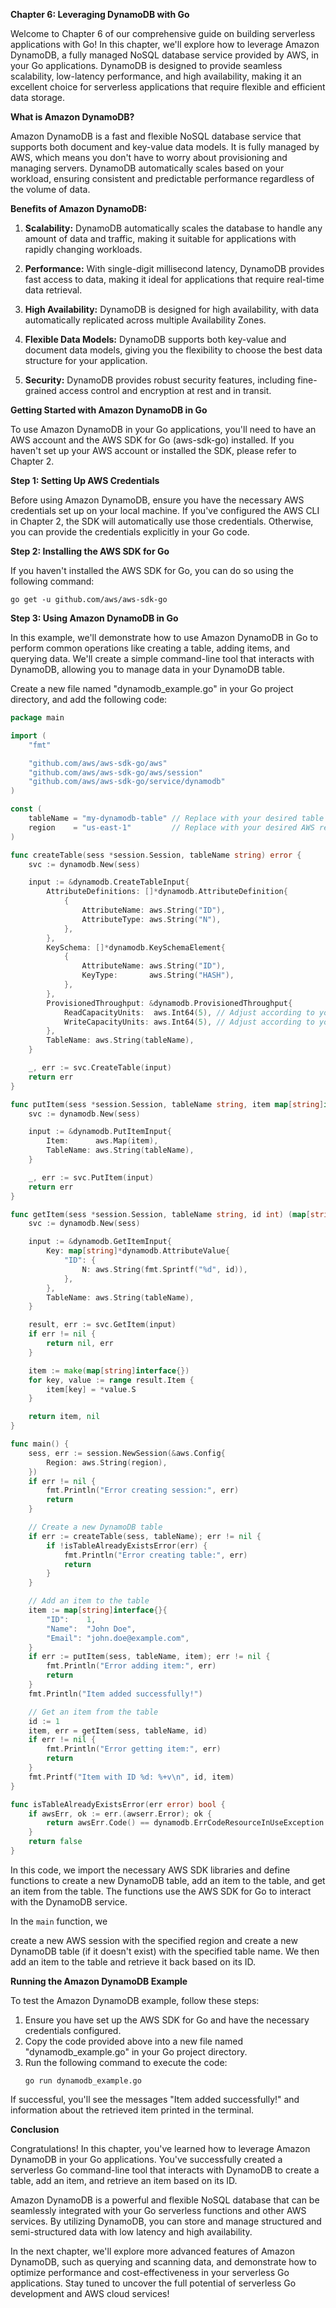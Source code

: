 **Chapter 6: Leveraging DynamoDB with Go**

Welcome to Chapter 6 of our comprehensive guide on building serverless applications with Go! In this chapter, we'll explore how to leverage Amazon DynamoDB, a fully managed NoSQL database service provided by AWS, in your Go applications. DynamoDB is designed to provide seamless scalability, low-latency performance, and high availability, making it an excellent choice for serverless applications that require flexible and efficient data storage.

**What is Amazon DynamoDB?**

Amazon DynamoDB is a fast and flexible NoSQL database service that supports both document and key-value data models. It is fully managed by AWS, which means you don't have to worry about provisioning and managing servers. DynamoDB automatically scales based on your workload, ensuring consistent and predictable performance regardless of the volume of data.

**Benefits of Amazon DynamoDB:**

1. **Scalability:** DynamoDB automatically scales the database to handle any amount of data and traffic, making it suitable for applications with rapidly changing workloads.

2. **Performance:** With single-digit millisecond latency, DynamoDB provides fast access to data, making it ideal for applications that require real-time data retrieval.

3. **High Availability:** DynamoDB is designed for high availability, with data automatically replicated across multiple Availability Zones.

4. **Flexible Data Models:** DynamoDB supports both key-value and document data models, giving you the flexibility to choose the best data structure for your application.

5. **Security:** DynamoDB provides robust security features, including fine-grained access control and encryption at rest and in transit.

**Getting Started with Amazon DynamoDB in Go**

To use Amazon DynamoDB in your Go applications, you'll need to have an AWS account and the AWS SDK for Go (aws-sdk-go) installed. If you haven't set up your AWS account or installed the SDK, please refer to Chapter 2.

**Step 1: Setting Up AWS Credentials**

Before using Amazon DynamoDB, ensure you have the necessary AWS credentials set up on your local machine. If you've configured the AWS CLI in Chapter 2, the SDK will automatically use those credentials. Otherwise, you can provide the credentials explicitly in your Go code.

**Step 2: Installing the AWS SDK for Go**

If you haven't installed the AWS SDK for Go, you can do so using the following command:
```
go get -u github.com/aws/aws-sdk-go
```

**Step 3: Using Amazon DynamoDB in Go**

In this example, we'll demonstrate how to use Amazon DynamoDB in Go to perform common operations like creating a table, adding items, and querying data. We'll create a simple command-line tool that interacts with DynamoDB, allowing you to manage data in your DynamoDB table.

Create a new file named "dynamodb_example.go" in your Go project directory, and add the following code:

```go
package main

import (
	"fmt"

	"github.com/aws/aws-sdk-go/aws"
	"github.com/aws/aws-sdk-go/aws/session"
	"github.com/aws/aws-sdk-go/service/dynamodb"
)

const (
	tableName = "my-dynamodb-table" // Replace with your desired table name
	region    = "us-east-1"         // Replace with your desired AWS region
)

func createTable(sess *session.Session, tableName string) error {
	svc := dynamodb.New(sess)

	input := &dynamodb.CreateTableInput{
		AttributeDefinitions: []*dynamodb.AttributeDefinition{
			{
				AttributeName: aws.String("ID"),
				AttributeType: aws.String("N"),
			},
		},
		KeySchema: []*dynamodb.KeySchemaElement{
			{
				AttributeName: aws.String("ID"),
				KeyType:       aws.String("HASH"),
			},
		},
		ProvisionedThroughput: &dynamodb.ProvisionedThroughput{
			ReadCapacityUnits:  aws.Int64(5), // Adjust according to your workload
			WriteCapacityUnits: aws.Int64(5), // Adjust according to your workload
		},
		TableName: aws.String(tableName),
	}

	_, err := svc.CreateTable(input)
	return err
}

func putItem(sess *session.Session, tableName string, item map[string]interface{}) error {
	svc := dynamodb.New(sess)

	input := &dynamodb.PutItemInput{
		Item:      aws.Map(item),
		TableName: aws.String(tableName),
	}

	_, err := svc.PutItem(input)
	return err
}

func getItem(sess *session.Session, tableName string, id int) (map[string]interface{}, error) {
	svc := dynamodb.New(sess)

	input := &dynamodb.GetItemInput{
		Key: map[string]*dynamodb.AttributeValue{
			"ID": {
				N: aws.String(fmt.Sprintf("%d", id)),
			},
		},
		TableName: aws.String(tableName),
	}

	result, err := svc.GetItem(input)
	if err != nil {
		return nil, err
	}

	item := make(map[string]interface{})
	for key, value := range result.Item {
		item[key] = *value.S
	}

	return item, nil
}

func main() {
	sess, err := session.NewSession(&aws.Config{
		Region: aws.String(region),
	})
	if err != nil {
		fmt.Println("Error creating session:", err)
		return
	}

	// Create a new DynamoDB table
	if err := createTable(sess, tableName); err != nil {
		if !isTableAlreadyExistsError(err) {
			fmt.Println("Error creating table:", err)
			return
		}
	}

	// Add an item to the table
	item := map[string]interface{}{
		"ID":    1,
		"Name":  "John Doe",
		"Email": "john.doe@example.com",
	}
	if err := putItem(sess, tableName, item); err != nil {
		fmt.Println("Error adding item:", err)
		return
	}
	fmt.Println("Item added successfully!")

	// Get an item from the table
	id := 1
	item, err = getItem(sess, tableName, id)
	if err != nil {
		fmt.Println("Error getting item:", err)
		return
	}
	fmt.Printf("Item with ID %d: %+v\n", id, item)
}

func isTableAlreadyExistsError(err error) bool {
	if awsErr, ok := err.(awserr.Error); ok {
		return awsErr.Code() == dynamodb.ErrCodeResourceInUseException
	}
	return false
}
```

In this code, we import the necessary AWS SDK libraries and define functions to create a new DynamoDB table, add an item to the table, and get an item from the table. The functions use the AWS SDK for Go to interact with the DynamoDB service.

In the `main` function, we

 create a new AWS session with the specified region and create a new DynamoDB table (if it doesn't exist) with the specified table name. We then add an item to the table and retrieve it back based on its ID.

**Running the Amazon DynamoDB Example**

To test the Amazon DynamoDB example, follow these steps:

1. Ensure you have set up the AWS SDK for Go and have the necessary credentials configured.
2. Copy the code provided above into a new file named "dynamodb_example.go" in your Go project directory.
3. Run the following command to execute the code:
   ```
   go run dynamodb_example.go
   ```

If successful, you'll see the messages "Item added successfully!" and information about the retrieved item printed in the terminal.

**Conclusion**

Congratulations! In this chapter, you've learned how to leverage Amazon DynamoDB in your Go applications. You've successfully created a serverless Go command-line tool that interacts with DynamoDB to create a table, add an item, and retrieve an item based on its ID.

Amazon DynamoDB is a powerful and flexible NoSQL database that can be seamlessly integrated with your Go serverless functions and other AWS services. By utilizing DynamoDB, you can store and manage structured and semi-structured data with low latency and high availability.

In the next chapter, we'll explore more advanced features of Amazon DynamoDB, such as querying and scanning data, and demonstrate how to optimize performance and cost-effectiveness in your serverless Go applications. Stay tuned to uncover the full potential of serverless Go development and AWS cloud services!